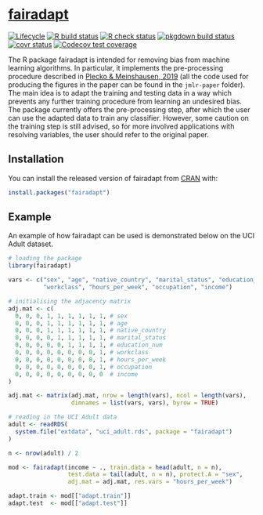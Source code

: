 
<!-- README.md is generated from README.Rmd. Please edit that file -->

# [fairadapt](https://dplecko.github.io/fairadapt/)

<!-- badges: start -->

[![Lifecycle](https://img.shields.io/badge/lifecycle-stable-brightgreen.svg)](https://lifecycle.r-lib.org/articles/stages.html#stable)
[![R build
status](https://github.com/dplecko/fairadapt/workflows/build/badge.svg)](https://github.com/dplecko/fairadapt/actions?query=workflow%3Abuild)
[![R check
status](https://github.com/dplecko/fairadapt/workflows/check/badge.svg)](https://github.com/dplecko/fairadapt/actions?query=workflow%3Acheck)
[![pkgdown build
status](https://github.com/dplecko/fairadapt/workflows/pkgdown/badge.svg)](https://github.com/dplecko/fairadapt/actions?query=workflow%3Apkgdown)
[![covr
status](https://github.com/dplecko/fairadapt/workflows/coverage/badge.svg)](https://github.com/dplecko/fairadapt/actions?query=workflow%3Acoverage)
[![Codecov test
coverage](https://codecov.io/gh/dplecko/fairadapt/branch/master/graph/badge.svg?token=8A0EL5N4RE)](https://codecov.io/gh/dplecko/fairadapt)
<!-- badges: end -->

The R package fairadapt is intended for removing bias from machine
learning algorithms. In particular, it implements the pre-processing
procedure described in [Plecko &
Meinshausen, 2019](https://arxiv.org/abs/1911.06685) (all the code used
for producing the figures in the paper can be found in the `jmlr-paper`
folder). The main idea is to adapt the training and testing data in a
way which prevents any further training procedure from learning an
undesired bias. The package currently offers the pre-processing step,
after which the user can use the adapted data to train any classifier.
However, some caution on the training step is still advised, so for more
involved applications with resolving variables, the user should refer to
the original paper.

## Installation

You can install the released version of fairadapt from
[CRAN](https://CRAN.R-project.org) with:

``` r
install.packages("fairadapt")
```

## Example

<!-- example could be expanded to show bias before correction -->

<!-- add plot of adj.mat? visualization of how data changed? -->

An example of how fairadapt can be used is demonstrated below on the UCI
Adult dataset.

``` r
# loading the package
library(fairadapt)

vars <- c("sex", "age", "native_country", "marital_status", "education_num",
          "workclass", "hours_per_week", "occupation", "income")

# initialising the adjacency matrix
adj.mat <- c(
  0, 0, 0, 1, 1, 1, 1, 1, 1, # sex
  0, 0, 0, 1, 1, 1, 1, 1, 1, # age
  0, 0, 0, 1, 1, 1, 1, 1, 1, # native_country
  0, 0, 0, 0, 1, 1, 1, 1, 1, # marital_status
  0, 0, 0, 0, 0, 1, 1, 1, 1, # education_num
  0, 0, 0, 0, 0, 0, 0, 0, 1, # workclass
  0, 0, 0, 0, 0, 0, 0, 0, 1, # hours_per_week
  0, 0, 0, 0, 0, 0, 0, 0, 1, # occupation
  0, 0, 0, 0, 0, 0, 0, 0, 0  # income
)

adj.mat <- matrix(adj.mat, nrow = length(vars), ncol = length(vars),
                  dimnames = list(vars, vars), byrow = TRUE)

# reading in the UCI Adult data
adult <- readRDS(
  system.file("extdata", "uci_adult.rds", package = "fairadapt")
)

n <- nrow(adult) / 2

mod <- fairadapt(income ~ ., train.data = head(adult, n = n),
                 test.data = tail(adult, n = n), protect.A = "sex",
                 adj.mat = adj.mat, res.vars = "hours_per_week")

adapt.train <- mod[["adapt.train"]]
adapt.test  <- mod[["adapt.test"]]
```
